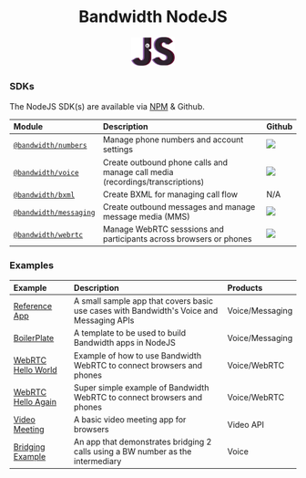 <div align="center">

# Bandwidth NodeJS

<img src="https://github.com/Bandwidth/examples/raw/master/.readme_images/js.png" width="15%">

</div>

### SDKs

The NodeJS SDK(s) are available via [NPM](https://www.npmjs.com/) & Github.

| Module                                                                       | Description                                                                   | Github                                                                                    |
| :--------------------------------------------------------------------------- | :---------------------------------------------------------------------------- | :---------------------------------------------------------------------------------------- |
| [`@bandwidth/numbers`](https://www.npmjs.com/package/@bandwidth/numbers)     | Manage phone numbers and account settings                                     | [<img src="https://github.com/favicon.ico">](https://github.com/Bandwidth/node-numbers)   |
| [`@bandwidth/voice`](https://www.npmjs.com/package/@bandwidth/numbers)       | Create outbound phone calls and manage call media (recordings/transcriptions) | [<img src="https://github.com/favicon.ico">](https://github.com/Bandwidth/node-voice)     |
| [`@bandwidth/bxml`](https://www.npmjs.com/package/@bandwidth/bxml)           | Create BXML for managing call flow                                            | N/A                                                                                       |
| [`@bandwidth/messaging`](https://www.npmjs.com/package/@bandwidth/messaging) | Create outbound messages and manage message media (MMS)                       | [<img src="https://github.com/favicon.ico">](https://github.com/Bandwidth/node-messaging) |
| [`@bandwidth/webrtc`](https://www.npmjs.com/package/@bandwidth/webrtc)       | Manage WebRTC sesssions and participants across browsers or phones            | [<img src="https://github.com/favicon.ico">](https://github.com/Bandwidth/node-webrtc)    |

### Examples

| Example                                  | Description                                                                              | Products        |
| :--------------------------------------- | :--------------------------------------------------------------------------------------- | :-------------- |
| [Reference App](BandwidthReferenceApp)   | A small sample app that covers basic use cases with Bandwidth's Voice and Messaging APIs | Voice/Messaging |
| [BoilerPlate](BoilerPlate)               | A template to be used to build Bandwidth apps in NodeJS                                  | Voice/Messaging |
| [WebRTC Hello World](webrtc-hello-world) | Example of how to use Bandwidth WebRTC to connect browsers and phones                    | Voice/WebRTC    |
| [WebRTC Hello Again](webrtc-hello-again) | Super simple example of Bandwidth WebRTC to connect browsers and phones                  | Voice/WebRTC    |
| [Video Meeting](webrtc-video-meeting)    | A basic video meeting app for browsers                                                   | Video API       |
| [Bridging Example](BridgingExample)      | An app that demonstrates bridging 2 calls using a BW number as the intermediary          | Voice           |
